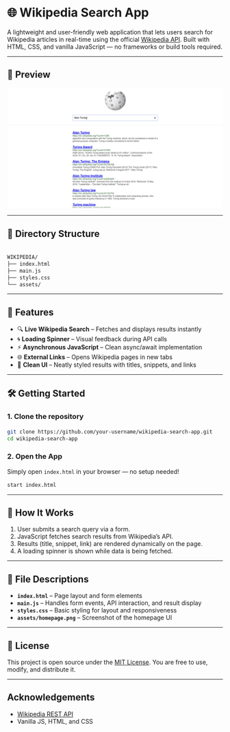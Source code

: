 
# 🌐 Wikipedia Search App

A lightweight and user-friendly web application that lets users search for Wikipedia articles in real-time using the official [Wikipedia API](https://www.mediawiki.org/wiki/API:Main_page). Built with HTML, CSS, and vanilla JavaScript — no frameworks or build tools required.

---

## 📸 Preview

![Homepage Screenshot](assets/homepage.png)

---

## 📁 Directory Structure

```

WIKIPEDIA/
├── index.html          
├── main.js            
├── styles.css         
└── assets/            

````

---

## 🚀 Features

- 🔍 **Live Wikipedia Search** – Fetches and displays results instantly
- 🌀 **Loading Spinner** – Visual feedback during API calls
- ⚡ **Asynchronous JavaScript** – Clean async/await implementation
- 🌐 **External Links** – Opens Wikipedia pages in new tabs
- 🧹 **Clean UI** – Neatly styled results with titles, snippets, and links

---

## 🛠️ Getting Started

### 1. Clone the repository

```bash
git clone https://github.com/your-username/wikipedia-search-app.git
cd wikipedia-search-app
````

### 2. Open the App

Simply open `index.html` in your browser — no setup needed!

```bash
start index.html
```

---

## 🔧 How It Works

1. User submits a search query via a form.
2. JavaScript fetches search results from Wikipedia’s API.
3. Results (title, snippet, link) are rendered dynamically on the page.
4. A loading spinner is shown while data is being fetched.

---

## 📄 File Descriptions

* **`index.html`** – Page layout and form elements
* **`main.js`** – Handles form events, API interaction, and result display
* **`styles.css`** – Basic styling for layout and responsiveness
* **`assets/homepage.png`** – Screenshot of the homepage UI

---

## 📜 License

This project is open source under the [MIT License](https://opensource.org/licenses/MIT). You are free to use, modify, and distribute it.

---

## Acknowledgements

* [Wikipedia REST API](https://www.mediawiki.org/wiki/API:Main_page)
* Vanilla JS, HTML, and CSS